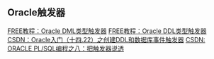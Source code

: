 ## Oracle触发器


[FREE教程：Oracle DML类型触发器](https://www.oraclejsq.com/plsql/010200566.html)
[FREE教程：Oracle DDL类型触发器](https://www.oraclejsq.com/plsql/010200598.html)
[CSDN：Oracle入门（十四.22）之创建DDL和数据库事件触发器](https://blog.csdn.net/moakun/article/details/80536346)
[CSDN: ORACLE PL/SQL编程之八：把触发器说透](https://blog.csdn.net/indexman/article/details/8023740)


